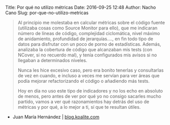 Title: Por qué no utilizo métricas
Date: 2016-09-25 12:48
Author: Nacho Cano
Slug: por-que-no-utilizo-metricas

> Al principio me molestaba en calcular métricas sobre el código fuente
> (utilizaba cosas como Source Monitor para ello), que me indicaran número de
> líneas de código, complejidad ciclomática, nivel máximo de anidamiento,
> profundidad de jerarquías…., en fin todo tipo de datos para disfrutar con
> un poco de porno de estadísticas. Además, analizaba la cobertura de código
> que alcanzaban mis tests (con NCover, si no recuerdo mal), y tenía
> configurados mis avisos si no llegaban a determinados niveles.
>
> Nunca les hice excesivo caso, pero era bonito tenerlas y consultarlas de vez
> en cuando, e incluso a veces me servían para ver áreas que podía mejorar
> refactorizando el código o añadiendo más tests.
>
> Hoy en día no uso este tipo de indicadores y no los echo en absoluto de
> menos, pero antes de ver por qué yo no consigo sacarles mucho partido, vamos
> a ver qué razonamientos hay detrás del uso de métricas y por qué, a lo mejor
> a ti, sí que te resultan útiles.

- Juan María Hernández | [blog.koalite.com][]

  [blog.koalite.com]: http://blog.koalite.com/2016/09/por-que-no-utilizo-metricas/
    "Por qué no utilizo métricas"
